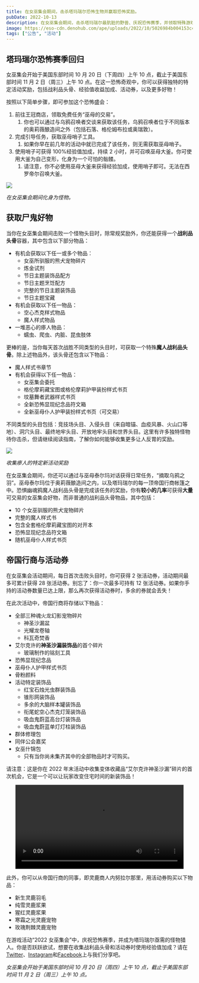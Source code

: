 ```yaml
---
title: 在女巫集会期间，击杀塔玛瑞尔恐怖生物并赢取恐怖奖励。
pubDate: 2022-10-13
description: 在女巫集会期间，击杀塔玛瑞尔最肮脏的野兽、庆祝恐怖赛季，并领取特殊游戏奖励！哇啊！
image: https://eso-cdn.denohub.com/ape/uploads/2022/10/5026984b004153c4191393719f439d5d.jpg
tags: ["公告", "活动"]
---
```


## 塔玛瑞尔恐怖赛季回归

女巫集会开始于美国东部时间 10 月 20 日（下周四）上午 10 点，截止于美国东部时间 11 月 2 日（周三）上午 10
点。在这一恐怖奇观中，你可以获得独特的特定活动奖励，包括战利品头骨、经验值收益加成、活动券，以及更多好物！

按照以下简单步骤，即可参加这个恐怖盛会：

1. 前往王冠商店，领取免费任务“巫母的交易”。
   1. 你也可以通过与乌鸦召唤者交谈来获取该任务，乌鸦召唤者位于不同版本的奥莉薇酿造间之外（包括石落、格伦姆布拉或奥瑞敦）。
2. 完成引导任务，获取巫母哨子工具。
   1. 如果你早在前几年的活动中就已完成了该任务，则无需获取巫母哨子。
3. 使用哨子可获得 100%经验值加成，持续 2 小时，并可召唤巫母大釜。你可使用大釜为自己变形，化身为一个可怕的骷髅。
   1. 请注意，你不必使用巫母大釜来获得经验加成，使用哨子即可。无法在西罗帝尔召唤大釜。

![](https://eso-cdn.denohub.com/ape/uploads/2022/10/608914ed099ec453d42b4c6996178333.jpg)

_在女巫集会期间化身为怪物。_

## 获取尸鬼好物

当你在女巫集会期间击败一个怪物头目时，除常规奖励外，你还能获得一个**战利品头骨**容器，其中包含以下部分物品：

- 有机会获取以下任一或多个物品：
  - 女巫所驯服的熊犬宠物碎片
  - 炼金试剂
  - 节日主题装饰品配方
  - 节日主题烹饪配方
  - 完整的节日主题装饰品
  - 节日主题宝藏
- 有机会获取以下任一物品：
  - 空心杰克样式物品
  - 魔人样式物品
- 一堆恶心的瘆人物品：
  - 蠕虫、爬虫、内脏、昆虫肢体

更棒的是，当你每天首次战胜不同类型的头目时，可获取一个特殊**魔人战利品头骨**。除上述物品外，该头骨还包含以下物品：

- 魔人样式书章节
- 有机会获得以下任一物品：
  - 女巫集会委托
  - 格伦摩莉藏宝图或格伦摩莉护甲装扮样式书页
  - 坟墓舞者武器样式书页
  - 全新恐怖显现纪念品符文箱
  - 全新巫母仆人护甲装扮样式书页（可交易）

不同类型的头目包括：竞技场头目、入侵头目（来自暗锚、血疫风暴、火山口等地）、洞穴头目、最终地牢头目、开放地牢头目和世界头目。这里有许多独特怪物待你击杀，但请继续阅读指南，了解你如何能够收集更多让人反胃的奖励。

![](https://eso-cdn.denohub.com/ape/uploads/2022/10/72fe2bf0c9fe119e528b72c66fd70bd4.jpg)

_收集瘆人的特定新活动奖励_

在女巫集会期间，你还可以通过与巫母泰尔玛对话获得日常任务，“摘取乌鸦之羽”。巫母泰尔玛位于奥莉薇酿造间之内，以及塔玛瑞尔的每一顶帝国行商帐篷之中。恐惧幽魂鸦魔人战利品头骨是完成该任务的奖励，你有**较小的几率**可获得**大量**可交易的女巫集会好物，而非普通的战利品头骨物品，其中包括：

- 10 个女巫驯服的熊犬宠物碎片
- 完整的魔人样式书
- 包含全套格伦摩莉藏宝图的对开本
- 恐怖显现纪念品符文箱
- 随机巫母仆人样式书页

## 帝国行商与活动券

在女巫集会活动期间，每日首次击败头目时，你可获得 2 张活动券，活动期间最多可累计获得 28
张活动券。别忘了：你一次最多可持有 12 张活动券。如果你手持的活动券数量已达上限，那么再次获得活动券时，多余的券就会丢失！

在此次活动中，帝国行商将存储以下物品：

- 全部三种魂火龙幻影宠物碎片
  - 神圣沙漏盆
  - 光耀龙卷轴
  - 科瓦奇焚香
- 艾尔克许的**神圣沙漏装饰品**的首个碎片
  - 玻璃制作的铭刻工具
- 恐怖显现纪念品
- 巫母仆人护甲样式书页
- 骨粉颜料
- 活动特定装饰品
  - 红宝石烛光虫群装饰品
  - 锥形网装饰品
  - 多余的大脑样本罐装饰品
  - 衔尾蛇空心杰克灯笼装饰品
  - 吸血鬼蔚蓝高台灯装饰品
  - 吸血鬼蔚蓝单灯灯柱装饰品
- 群体修理包
- 同伴公会嘉奖
- 女巫什锦包
  - 只有当你尚未集齐其中的全部物品时才可购买。

请注意：这是你在 2022
年末活动中收集变体收藏品“艾尔克许神圣沙漏”碎片的首次机会，它是一个可以让玩家改变住宅时间的新装饰品！

<video controls="" width="90%" style="margin: 0 auto; display: block;">
	<source src="https://esossl-a.akamaihd.net/uploads/Community/Article/event/LTO_Furnishing_Sacred_Hourglass_Of_Alkosh_PEGI.mp4" type="video/mp4;">
	<source src="https://esossl-a.akamaihd.net/uploads/Community/Article/event/LTO_Furnishing_Sacred_Hourglass_Of_Alkosh_Not_Rated_WEB.webm" type="video/webm;">
</video>

此外，你可以从帝国行商的同事，即灵鹿商人内努拉尔那里，用活动券购买以下物品：

- 新生灵鹿羽毛
- 纯雪灵鹿浆果
- 猩红灵鹿浆果
- 寒霜之光灵鹿宠物
- 玫瑰荆棘灵鹿宠物

在游戏活动“2022
女巫集会”中，庆祝恐怖赛季，并成为塔玛瑞尔亟需的怪物猎人。你是否跃跃欲试，想要在收集战利品头骨和活动券时使用经验值加成？请在[Twitter](https://twitter.com/TESOnline)、[Instagram](https://www.instagram.com/elderscrollsonline/)和[Facebook](https://www.facebook.com/ElderScrollsOnline)上与我们分享吧。

_女巫集会开始于美国东部时间 10 月 20 日（周四）上午 10 点，截止于美国东部时间 11 月 2 日（周三）上午 10 点。_
